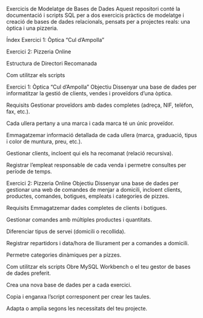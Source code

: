 Exercicis de Modelatge de Bases de Dades
Aquest repositori conté la documentació i scripts SQL per a dos exercicis pràctics de modelatge i creació de bases de dades relacionals, pensats per a projectes reals: una òptica i una pizzeria.

Índex
Exercici 1: Òptica “Cul d’Ampolla”

Exercici 2: Pizzeria Online

Estructura de Directori Recomanada

Com utilitzar els scripts

Exercici 1: Òptica “Cul d’Ampolla”
Objectiu
Dissenyar una base de dades per informatitzar la gestió de clients, vendes i proveïdors d’una òptica.

Requisits
Gestionar proveïdors amb dades completes (adreça, NIF, telèfon, fax, etc.).

Cada ullera pertany a una marca i cada marca té un únic proveïdor.

Emmagatzemar informació detallada de cada ullera (marca, graduació, tipus i color de muntura, preu, etc.).

Gestionar clients, incloent qui els ha recomanat (relació recursiva).

Registrar l’empleat responsable de cada venda i permetre consultes per període de temps.

Exercici 2: Pizzeria Online
Objectiu
Dissenyar una base de dades per gestionar una web de comandes de menjar a domicili, incloent clients, productes, comandes, botigues, empleats i categories de pizzes.

Requisits
Emmagatzemar dades completes de clients i botigues.

Gestionar comandes amb múltiples productes i quantitats.

Diferenciar tipus de servei (domicili o recollida).

Registrar repartidors i data/hora de lliurament per a comandes a domicili.

Permetre categories dinàmiques per a pizzes.

Com utilitzar els scripts
Obre MySQL Workbench o el teu gestor de bases de dades preferit.

Crea una nova base de dades per a cada exercici.

Copia i enganxa l’script corresponent per crear les taules.

Adapta o amplia segons les necessitats del teu projecte.
